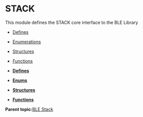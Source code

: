 # STACK

This module defines the STACK core interface to the BLE Library

-   [Defines](GUID-C2EF8391-974A-4DAA-A59E-B0AD599179CB.md)
-   [Enumerations](GUID-FF653E32-C484-4067-8FCE-3EAFB2E2FD23.md)
-   [Structures](GUID-8A054633-589D-4E84-8D63-46AA8C718053.md)
-   [Functions](GUID-E32692C4-5F12-48DC-95DA-F8E4C25589D8.md)

-   **[Defines](GUID-C2EF8391-974A-4DAA-A59E-B0AD599179CB.md)**  

-   **[Enums](GUID-FF653E32-C484-4067-8FCE-3EAFB2E2FD23.md)**  

-   **[Structures](GUID-8A054633-589D-4E84-8D63-46AA8C718053.md)**  

-   **[Functions](GUID-E32692C4-5F12-48DC-95DA-F8E4C25589D8.md)**  


**Parent topic:**[BLE Stack](GUID-D5EE0E9F-016B-40BD-842B-1AE3B215DFE7.md)

